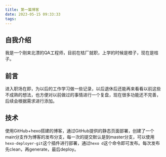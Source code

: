 ```yaml
---
title: 第一篇博客
date: 2023-05-15 09:33:33
tags:
---
```

## 自我介绍
我是一个刚来北漂的QA工程师，目前在桔厂就职，上学的时候是橙子，现在是桔子。
## 前言
进入职场在即，为以后的工作学习做一些记录，以后退休后还能再来看看以前这些不成熟的想法，也方便对以前做过的事情进行一个复盘，现在很多功能还不完善，后续会根据需求进行添加。
## 技术
使用GitHub+hexo搭建的博客，通过GitHub提供的静态页面部署，创建了一个main分支作为博客的发布分支，每一次的提交默认是到master分支，可以使用`hexo-deployer-git`这个插件进行部署，通过`hexo d`这个命令即可发布。每次发布先clean，再generate，最后deploy。

